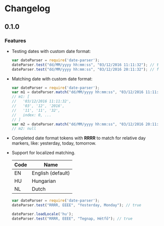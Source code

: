 # Changelog

## 0.1.0

### Features

- Testing dates with custom date format:

    ```javascript
    var dateParser = require('date-parser');
    dateParser.test("dd/MM/yyyy hh:mm:ss", "03/12/2016 11:11:32"); // true
    dateParser.test("dd/MM/yyyy hh:mm:ss", "03/12/2016 20:11:32"); // false
    ```
    
- Matching date with custom date format:

    ```javascript
    var dateParser = require('date-parser');
    var m1 = dateParser.match("dd/MM/yyyy hh:mm:ss", "03/12/2016 11:11:32");
    // m1: [
    //   '03/12/2016 11:11:32',
    //   '03', '12', '2016',
    //   '11', '11', '32',
    //   index: 0, ...
    // ]
    var m2 = dateParser.match("dd/MM/yyyy hh:mm:ss", "03/12/2016 20:11:32");
    // m2: null
    ```
    
- Completed date format tokens with **RRRR** to match for relative day markers, like: yesterday, today, tomorrow.
- Support for localized matching.

  | Code | Name |
  |------|------|
  | EN | English (default) |
  | HU | Hungarian |
  | NL | Dutch |

    ```javascript
    var dateParser = require('date-parser');
    dateParser.test("RRRR, EEEE", "Yesterday, Monday"); // true
    
    dateParser.loadLocale('hu');
    dateParser.test("RRRR, EEEE", "Tegnap, Hétfő"); // true